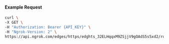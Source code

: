 <!-- Code generated for API Clients. DO NOT EDIT. -->

#### Example Request

```bash
curl \
-X GET \
-H "Authorization: Bearer {API_KEY}" \
-H "Ngrok-Version: 2" \
https://api.ngrok.com/edges/https/edghts_32ELHqqxM9ZSjjV9gOAdS5s5xd2/routes/edghtsrt_32ELHokrfqrJY2A6woDOpEafX1a/ip_restriction
```
